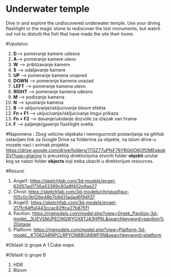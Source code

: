 # Underwater temple 
Dive in and explore the undiscovered underwater temple. 
Use your diving flashlight or the magic stone to rediscover the lost monuments, but watch out not to disturb the fish that have made the site their home.


#Uputstvo
1. **D**--> pomeranje kamere udesno
2. **A**--> pomeranje kamere ulevo
3. **W** --> priblizavanje kamere
4. **S** --> udaljavanje kamere
5. **UP** --> pomeranje kamena unapred
6. **DOWN** --> pomeranje kamena unazad
7. **LEFT** --> pomeranje kamena ulevo
8. **RIGHT** --> pomeranje kamena udesno
9. **M** --> podizanje kamena
10. **N** --> spustanje kamena
11. **B** --> ukljucivanje/iskljucivanje bloom efekta
12. **Fn + F1** --> ukljucivanje/iskljucivanje Imgui prikaza
13. **Fn + F2** --> davanje/ukidanje dozvole za izlazak van hrama
14. **F** --> paljenje/gasenje flashlight svetla

#Napomena : 
Zbog velicine objekata i nemogucnosti postavljanja na gitHub ostavljam link za Google Drive sa folderima za objekte, na istom drive-u mozete naci i snimak projekta: https://drive.google.com/drive/folders/1TGZ77uPfsF76YRGtiIO6OfOMEpkobSVI?usp=sharing
Iz preuzetog direktorijuma otvoriti folder **objekti** unutar kog se nalazi folder **objects** koji treba ubaciti u direktorijum resources.

#Resursi 
1. Angel1: https://sketchfab.com/3d-models/engel-62957ad1736a43369c60a8f402e9ae27
2. Christ: https://sketchfab.com/3d-models/christusfigur-f05c0c0b126e48b7b9d31adad6f94f37
3. Angel2: https://sketchfab.com/3d-models/engel-217fc94ffa1443ccac82ffce27b875f1
4. Pavilion: https://rigmodels.com/model.php?view=Greek_Pavilion-3d-model__3UEVSMJPECNQWYGX8TJA3HP6L&searchkeyword=pavilion%20stage
5. Platform: https://rigmodels.com/model.php?view=Platform-3d-model__KT06ZA8NPCLRPYON8BOA8WF0N&searchkeyword=platform

#Oblasti iz grupe A
1.Cube maps

#Oblasti iz grupe B
1. HDR
2. Bloom
